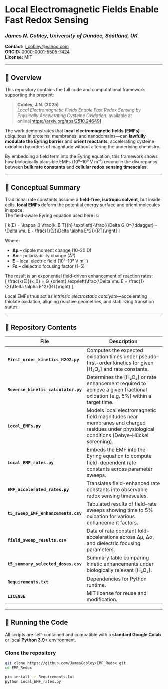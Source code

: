 # Local Electromagnetic Fields Enable Fast Redox Sensing  
### *James N. Cobley, University of Dundee, Scotland, UK*  
**Contact:** [j_cobley@yahoo.com](mailto:j_cobley@yahoo.com)  
**ORCID:** [0000-0001-5505-7424](https://orcid.org/0000-0001-5505-7424)  
**License:** MIT  

---

## 📘 Overview

This repository contains the full code and computational framework supporting the preprint:  

> **Cobley, J.N. (2025)**  
> *Local Electromagnetic Fields Enable Fast Redox Sensing by Physically Accelerating Cysteine Oxidation.*
> available at online[https://arxiv.org/abs/2510.24649]

The work demonstrates that **local electromagnetic fields (EMFs)**—ubiquitous in proteins, membranes, and nanodomains—can **lawfully modulate the Eyring barrier** and **orient reactants**, accelerating cysteine oxidation by orders of magnitude without altering the underlying chemistry.  

By embedding a field term into the Eyring equation, this framework shows how biologically plausible EMFs (10⁸–10⁹ V m⁻¹) reconcile the discrepancy between **bulk rate constants** and **cellular redox sensing timescales**.

---

## 🧠 Conceptual Summary

Traditional rate constants assume a **field-free, isotropic solvent**, but inside cells, **local EMFs** deform the potential energy surface and orient molecules in space.  
The field-aware Eyring equation used here is:

\[
k(E) = \kappa_0 \frac{k_B T}{h} 
\exp\left[-\frac{(\Delta G_0^{\ddagger} - \Delta \mu E - \frac{1}{2}\Delta \alpha E^2)}{RT}\right]
\]

Where:  
- **Δμ** – dipole moment change (10–20 D)  
- **Δα** – polarizability change (Å³)  
- **E** – local electric field (10⁷–10⁹ V m⁻¹)  
- **Fε** – dielectric focusing factor (1–5)  

The result is an exponential field-driven enhancement of reaction rates:  
\[
\frac{k(E)}{k_0} = G_{orient}\,\exp\left(\frac{\Delta \mu E + \frac{1}{2}\Delta \alpha E^2}{RT}\right)
\]

Local EMFs thus act as *intrinsic electrostatic catalysts*—accelerating thiolate oxidation, aligning reactive geometries, and stabilizing transition states.

---

## 🧩 Repository Contents

| File | Description |
|------|--------------|
| **`First_order_kinetics_H2O2.py`** | Computes the expected oxidation times under pseudo–first-order kinetics for given [H₂O₂] and rate constants. |
| **`Reverse_kinetic_calculator.py`** | Determines the [H₂O₂] or rate enhancement required to achieve a given fractional oxidation (e.g. 5%) within a target time. |
| **`Local_EMFs.py`** | Models local electromagnetic field magnitudes near membranes and charged residues under physiological conditions (Debye–Hückel screening). |
| **`Local_EMF_rates.py`** | Embeds the EMF into the Eyring equation to compute field-dependent rate constants across parameter sweeps. |
| **`EMF_accelerated_rates.py`** | Translates field-enhanced rate constants into observable redox sensing timescales. |
| **`t5_sweep_EMF_enhancements.csv`** | Tabulated results of field–rate sweeps showing time to 5% oxidation for various enhancement factors. |
| **`field_sweep_results.csv`** | Data of rate constant fold-accelerations across Δμ, Δα, and dielectric focusing parameters. |
| **`t5_summary_selected_doses.csv`** | Summary table comparing kinetic enhancements under biologically relevant [H₂O₂]. |
| **`Requirements.txt`** | Dependencies for Python runtime. |
| **`LICENSE`** | MIT license for reuse and modification. |

---

## 🧮 Running the Code

All scripts are self-contained and compatible with a **standard Google Colab** or local **Python 3.9+** environment.

### Clone the repository
```bash
git clone https://github.com/JamesCobley/EMF_Redox.git
cd EMF_Redox

pip install -r Requirements.txt
python Local_EMF_rates.py


